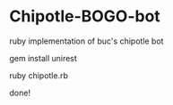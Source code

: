# Chipotle-BOGO-bot
ruby implementation of buc's chipotle bot

gem install unirest

ruby chipotle.rb

done!
